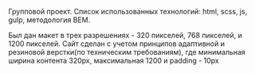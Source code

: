 Групповой проект.
Список использованных технологий: html, scss, js, gulp, методология BEM.

Был дан макет в трех разрешениях - 320 пикселей, 768 пикселей, и 1200 пикселей.
Cайт сделан с учетом принципов адаптивной и резиновой верстки(по техническим требованиям), где минимальная ширина контента 320px, максимальная 1200 и padding - 10px

